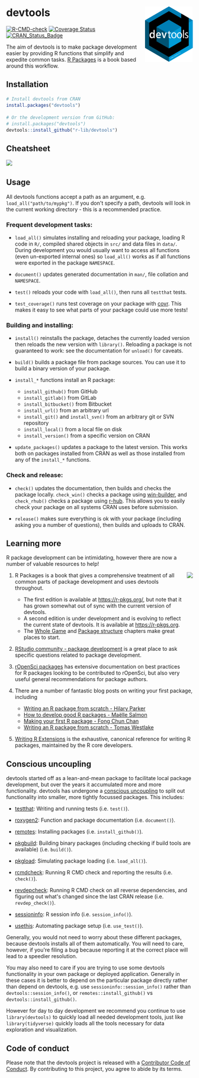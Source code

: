 # devtools <img src="man/figures/logo.svg" align="right" height = 150/>

<!-- badges: start -->
[![R-CMD-check](https://github.com/r-lib/devtools/workflows/R-CMD-check/badge.svg)](https://github.com/r-lib/devtools/actions)
[![Coverage Status](https://codecov.io/github/r-lib/devtools/coverage.svg?branch=master)](https://codecov.io/github/r-lib/devtools?branch=master)
[![CRAN_Status_Badge](https://www.r-pkg.org/badges/version/devtools)](https://cran.r-project.org/package=devtools)
<!-- badges: end -->

The aim of devtools is to make package development easier by providing R
functions that simplify and expedite common tasks. [R
Packages](https://r-pkgs.org/) is a book based around this workflow.

## Installation

```r
# Install devtools from CRAN
install.packages("devtools")

# Or the development version from GitHub:
# install.packages("devtools")
devtools::install_github("r-lib/devtools")
```

## Cheatsheet

<a href="https://rawgit.com/rstudio/cheatsheets/master/package-development.pdf"><img src="https://raw.githubusercontent.com/batpigandme/cheatsheets/1c942c36846559b3e8efbd40d023bc351aeed6ba/pngs/thumbnails/package-development-thumbs.png" height="252"/></a>

## Usage

All devtools functions accept a path as an argument, e.g.
`load_all("path/to/mypkg")`. If you don't specify a path, devtools will
look in the current working directory - this is a recommended practice.

### Frequent development tasks:

* `load_all()` simulates installing and reloading your package, loading R code
  in `R/`, compiled shared objects in `src/` and data files in `data/`. During
  development you would usually want to access all functions (even un-exported
  internal ones) so `load_all()` works as if all functions were exported in the
  package `NAMESPACE`.

* `document()` updates generated documentation in `man/`, file collation and
  `NAMESPACE`.

* `test()` reloads your code with `load_all()`, then runs all `testthat` tests.

* `test_coverage()` runs test coverage on your package with
  [covr](https://github.com/r-lib/covr). This makes it easy to see what parts of your
  package could use more tests!

### Building and installing:

* `install()` reinstalls the package, detaches the currently loaded version
  then reloads the new version with `library()`. Reloading a package is not
  guaranteed to work: see the documentation for `unload()` for caveats.

* `build()` builds a package file from package sources. You can use it to build
  a binary version of your package.

* `install_*` functions install an R package:
   * `install_github()` from GitHub
   * `install_gitlab()` from GitLab
   * `install_bitbucket()` from Bitbucket
   * `install_url()` from an arbitrary url
   * `install_git()` and `install_svn()` from an arbitrary git or SVN repository
   * `install_local()` from a local file on disk
   * `install_version()` from a specific version on CRAN

* `update_packages()` updates a package to the latest version. This works
  both on packages installed from CRAN as well as those installed from any of
  the `install_*` functions.

### Check and release:

* `check()` updates the documentation, then builds and checks the package locally.
  `check_win()` checks a package using
  [win-builder](https://win-builder.r-project.org/), and `check_rhub()` checks a package using
  [r-hub](https://log.r-hub.io/). This allows you to easily check
  your package on all systems CRAN uses before submission.

* `release()` makes sure everything is ok with your package (including asking
  you a number of questions), then builds and uploads to CRAN.

## Learning more

R package development can be intimidating, however there are now a number of
valuable resources to help!

<a href="https://r-pkgs.org"><img src="http://r-pkgs.org/images/cover.png" height="252" align = "right"/></a>

1. R Packages is a book that gives a comprehensive treatment of all common parts
   of package development and uses devtools throughout.
    * The first edition is available at <https://r-pkgs.org/>, but note that
      it has grown somewhat out of sync with the current version of devtools.
    * A second edition is under development and is evolving to reflect the
      current state of devtools. It is available at <https://r-pkgs.org>.
    * The [Whole Game](https://r-pkgs.org/whole-game.html) and
      [Package structure](https://r-pkgs.org/package-structure-state.html) chapters
      make great places to start.

2. [RStudio community - package
   development](https://community.rstudio.com/c/package-development/11)
   is a great place to ask specific questions related to package development.

3. [rOpenSci packages](https://devguide.ropensci.org/) has
   extensive documentation on best practices for R packages looking to be
   contributed to rOpenSci, but also very useful general recommendations
   for package authors.

4. There are a number of fantastic blog posts on writing your first package, including
   - [Writing an R package from scratch - Hilary Parker](https://hilaryparker.com/2014/04/29/writing-an-r-package-from-scratch/)
   - [How to develop good R packages - Maëlle Salmon](https://masalmon.eu/2017/12/11/goodrpackages/)
   - [Making your first R package - Fong Chun Chan](https://tinyheero.github.io/jekyll/update/2015/07/26/making-your-first-R-package.html)
   - [Writing an R package from scratch - Tomas Westlake](https://r-mageddon.netlify.app/post/writing-an-r-package-from-scratch/)

5. [Writing R
   Extensions](https://cran.r-project.org/doc/manuals/r-release/R-exts.html) is
   the exhaustive, canonical reference for writing R packages, maintained by
   the R core developers.

## Conscious uncoupling

devtools started off as a lean-and-mean package to facilitate local package
development, but over the years it accumulated more and more functionality.
devtools has undergone a [conscious
uncoupling](https://web.archive.org/web/20140326060230/https://www.goop.com/journal/be/conscious-uncoupling)
to split out functionality into smaller, more tightly focussed packages. This
includes:

* [testthat](https://github.com/r-lib/testthat): Writing and running tests
  (i.e. `test()`).

* [roxygen2](https://github.com/r-lib/roxygen2): Function and package documentation
  (i.e. `document()`).

* [remotes](https://github.com/r-lib/remotes): Installing packages (i.e.
  `install_github()`).

* [pkgbuild](https://github.com/r-lib/pkgbuild): Building binary packages
  (including checking if build tools are available) (i.e. `build()`).

* [pkgload](https://github.com/r-lib/pkgload): Simulating package loading (i.e.
  `load_all()`).

* [rcmdcheck](https://github.com/r-lib/rcmdcheck): Running R CMD check and
  reporting the results (i.e. `check()`).

* [revdepcheck](https://github.com/r-lib/revdepcheck): Running R CMD check on
  all reverse dependencies, and figuring out what's changed since the last CRAN
  release (i.e. `revdep_check()`).

* [sessioninfo](https://github.com/r-lib/sessioninfo): R session info (i.e.
  `session_info()`).

* [usethis](https://github.com/r-lib/usethis): Automating package setup (i.e.
  `use_test()`).

Generally, you would not need to worry about these different packages, because
devtools installs all of them automatically. You will need to care, however, if
you're filing a bug because reporting it at the correct place will lead to a
speedier resolution.

You may also need to care if you are trying to use some devtools functionality
in your own package or deployed application. Generally in these cases it
is better to depend on the particular package directly rather than depend on devtools,
e.g. use `sessioninfo::session_info()` rather than `devtools::session_info()`,
or `remotes::install_github()` vs `devtools::install_github()`.

However for day to day development we recommend you continue to use
`library(devtools)` to quickly load all needed development tools, just like
`library(tidyverse)` quickly loads all the tools necessary for data exploration
and visualization.

## Code of conduct

Please note that the devtools project is released with a [Contributor Code of Conduct](https://github.com/r-lib/devtools/blob/master/.github/CODE_OF_CONDUCT.md). By contributing to this project, you agree to abide by its terms.
